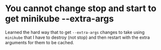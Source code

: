 # You cannot change stop and start to get minikube --extra-args

Learned the hard way that to get `--extra-args` changes to take using `minikube` that I have to destroy (not stop) and then restart with the extra arguments for them to be cached.
